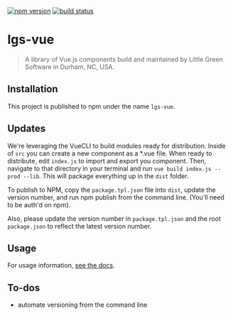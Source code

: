 [![npm version](https://badge.fury.io/js/lgs-vue.svg)](https://www.npmjs.com/package/lgs-vue)
[![build status](https://travis-ci.org/littlegreensoftware/lgs-vue.svg?branch=master)](https://travis-ci.org/littlegreensoftware/lgs-vue)

# lgs-vue

> A library of Vue.js components build and maintained by Little Green Software in Durham, NC, USA.

## Installation

This project is published to npm under the name `lgs-vue`.

## Updates

We're leveraging the VueCLI to build modules ready for distribution. Inside of `src` you can create a new component as a *.vue file. When ready to distribute, edit `index.js` to import and export you component.
Then, navigate to that directory in your terminal and run `vue build index.js --prod --lib`. This will package everything up in the `dist` folder.

To publish to NPM, copy the `package.tpl.json` file into `dist`, update the version number, and run npm publish from the command line. (You'll need to be auth'd on npm).

Also, please update the version number in `package.tpl.json` and the root `package.json` to reflect the latest version number.

## Usage

For usage information, [see the docs](//littlegreensoftware.github.io/lgs-vue/docs).

## To-dos

- automate versioning from the command line
